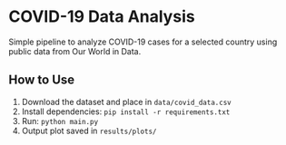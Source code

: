 # COVID-19 Data Analysis

Simple pipeline to analyze COVID-19 cases for a selected country using public data from Our World in Data.

## How to Use

1. Download the dataset and place in `data/covid_data.csv`
2. Install dependencies: `pip install -r requirements.txt`
3. Run: `python main.py`
4. Output plot saved in `results/plots/`